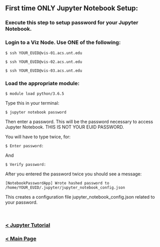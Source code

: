 ## First time ONLY Jupyter Notebook Setup:

### Execute this step to setup password for your Jupyter Notebook.

### Login to a Viz Node. Use ONE of the following:

  ```
  $ ssh YOUR_EUID@vis-01.acs.unt.edu
  ```

  ```
  $ ssh YOUR_EUID@vis-02.acs.unt.edu
  ```

  ```
  $ ssh YOUR_EUID@vis-03.acs.unt.edu
  ```

### Load the appropriate module:

  ```
  $ module load python/3.6.5
  ```


  Type this in your terminal:

  ```
  $ jupyter notebook password
  ```

  Then enter a password. This will be the password necessary to access Jupyter Notebook. THIS IS NOT YOUR EUID PASSWORD.

  You will have to type twice, for:

  ```
  $ Enter password:
  ```
  And

  ```
  $ Verify password:
  ```

  After you entered the password twice you should see a message:

  ```
  [NotebookPasswordApp] Wrote hashed password to /home/YOUR_EUID/.jupyter/jupyter_notebook_config.json
  ```

  This creates a configuration file jupyter_notebook_config.json related to your password.
  
  
  </br>

### [< Jupyter Tutorial](https://github.com/gmihaila/unt_hpc/tree/master/jupyter_notebook)

### [< Main Page](https://github.com/gmihaila/unt_hpc)
